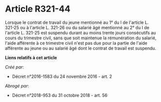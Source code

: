 # Article R321-44

Lorsque le contrat de travail du jeune mentionné au 1° du I de l'article L. 321-25 ou à l'article L. 321-26 ou du salarié âgé
mentionné au 2° du I de l'article L. 321-25 est suspendu durant au moins trente jours consécutifs au cours du trimestre
civil, sans que soit maintenue la rémunération du salarié, l'aide afférente à ce trimestre civil n'est pas due pour la partie
de l'aide afférente au jeune ou au salarié âgé dont le contrat de travail est suspendu.

**Liens relatifs à cet article**

_Créé par_:

  - Décret n°2016-1583 du 24 novembre 2016 - art. 2

_Abrogé par_:

  - Décret n°2018-953 du 31 octobre 2018 - art. 56
